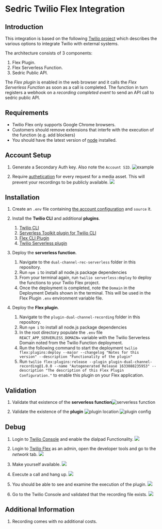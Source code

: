 # Sedric Twilio Flex Integration

## Introduction
This integration is based on the following [Twilio project](https://github.com/twilio-professional-services/flex-dual-channel-recording) which describes
the various options to integrate Twilio with external systems. 

The architecture consists of 3 components:
1. Flex Plugin.
1. Flex Serverless Function. 
1. Sedric Public API.

The *Flex plugin* is enabled in the web browser and it calls the *Flex Serverless Function* as soon as a call is completed. The function in turn registers a webhook on a *recording completed event* to send an API call to sedric public API.

## Requirements
* Twilio Flex only supports Google Chrome browsers.
* Customers should remove extensions that interfe with the execution of the function (e.g. add blockers)
* You should have the latest version of [node](https://nodejs.org/en/download/) installed. 
## Account Setup

1. Generate a Secondary Auth key. Also note the `Account SID`. ![example](./docs/account_config.png)

1. Require [authetication](https://support.twilio.com/hc/en-us/articles/223183748-Prevent-Unauthorized-Access-to-Your-Media-with-HTTP-Basic-Auth) for every request for a media asset. This will prevent your recordings to be publicly available. ![](./docs/account_config_enable_auth_on_recording.png)
## Installation

1. Create an `.env` file containing [the account configuration](https://www.twilio.com/docs/twilio-cli/general-usage#want-to-use-environment-variables-instead-of-creating-a-profile) and `source` it.

1. Install the **Twilio CLI** and additional **plugins**.
    1. [Twilio CLI](https://www.twilio.com/docs/twilio-cli/quickstart)
    1. [Serverless Toolkit plugin for Twilio CLI](https://www.twilio.com/docs/labs/serverless-toolkit/getting-started#install-the-twilio-serverless-toolkit)
    1. [Flex CLI Plugin](https://www.twilio.com/docs/flex/developer/plugins/cli/install)
    1. [Twilio Serverless plugin](https://www.twilio.com/docs/twilio-cli/plugins#available-plugins)
  
1. Deploy the **serverless function**.
    1. Navigate to the `dual-channel-rec-serverless` folder in this repository.
    2. Run `npm i` to install all node.js package dependencies
    3. From your terminal again, run `twilio serverless:deploy` to deploy the functions to your Twilio Flex project.
    4. Once the deployment is completed, note the `Domain` in the Deployment Details shown in the terminal. This will be used in the Flex Plugin `.env` environment variable file.

1. Deploy the **Flex plugin**.
    1. Navigate to the `plugin-dual-channel-recording` folder in this repository.
    2. Run `npm i` to install all node.js package dependencies
    3. In the root directory populate the `.env` file `REACT_APP_SERVERLESS_DOMAIN=` variable with the Twilio Serverless Domain noted from the Twilio Function deployment.
    4. Run the following command to start the deployment `twilio flex:plugins:deploy --major --changelog "Notes for this version" --description "Functionality of the plugin"`
    5. Run `twilio flex:plugins:release --plugin plugin-dual-channel-recording@1.0.0 --name "Autogenerated Release 1633088235953" --description "The description of this Flex Plugin Configuration."` to enable this plugin on your Flex application. 

## Validation

1. Validate that existence of the **serverless function**![serverless function](./docs/function.png)

2. Validate the existence of the **plugin** ![plugin location](./docs/plugin_1.png) ![plugin config](./docs/plugin_2.png)

## Debug

1. Login to [Twilio Console](https://console.twilio.com) and enable the dialpad Functionality. ![](./docs/debug_enable_dialpad.png)

1. Login to [Twilio Flex](https://flex.twilio.com/) as an admin, open the developer tools and go to the *network* tab. ![](./docs/debug_network.png)

1. Make yourself available. ![](./docs/debug_available.png)

1. Execute a call and hang up. ![](./docs/debug_execute_call.png)

1. You should be able to see and examine the execution of the plugin. ![](./docs/debug_network_call.png)

1. Go to the Twilio Console and validated that the recording file exists. ![](./docs/monitor_recording.png)

## Additional Information

1. Recording comes with no additional costs.

